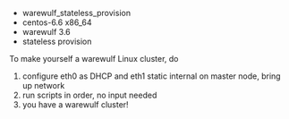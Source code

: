 * warewulf_stateless_provision
* centos-6.6 x86_64
* warewulf 3.6
* stateless provision

To make yourself a warewulf Linux cluster, do 
1. configure eth0 as DHCP and eth1 static internal on master node, bring up network
2. run scripts in order, no input needed
3. you have a warewulf cluster!
